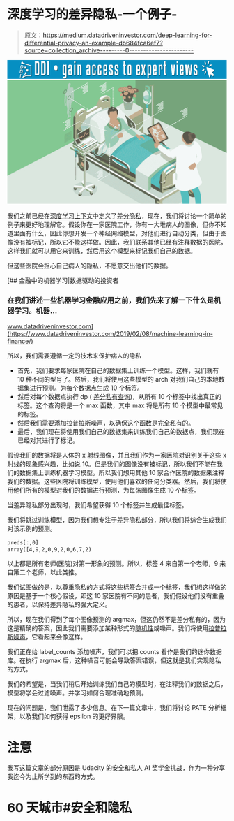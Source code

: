 # 深度学习的差异隐私-一个例子-

> 原文：<https://medium.datadriveninvestor.com/deep-learning-for-differential-privacy-an-example-db684fca6ef7?source=collection_archive---------0----------------------->

[![](img/a72d0b4699f08051a551474681bbf788.png)](http://www.track.datadriveninvestor.com/1B9E)![](img/d40b00f5b62eb5b31c90c85dbf087906.png)

我们之前已经在[深度学习上下文](https://medium.com/secure-and-private-ai-writing-challenge/differential-privacy-for-deep-learning-1eb821941e0f)中定义了[差分隐私](https://medium.com/secure-and-private-ai-writing-challenge/differential-privacy-83860757f8e4)，现在，我们将讨论一个简单的例子来更好地理解它。假设你在一家医院工作，你有一大堆病人的图像，但你不知道里面有什么，因此你想开发一个神经网络模型，对他们进行自动分类，但由于图像没有被标记，所以它不能这样做。因此，我们联系其他已经有注释数据的医院，这样我们就可以用它来训练，然后用这个模型来标记我们自己的数据。

但这些医院会担心自己病人的隐私，不愿意交出他们的数据。

[](https://www.datadriveninvestor.com/2019/02/08/machine-learning-in-finance/) [## 金融中的机器学习|数据驱动的投资者

### 在我们讲述一些机器学习金融应用之前，我们先来了解一下什么是机器学习。机器…

www.datadriveninvestor.com](https://www.datadriveninvestor.com/2019/02/08/machine-learning-in-finance/) 

所以，我们需要遵循一定的技术来保护病人的隐私

*   首先，我们要求每家医院在自己的数据集上训练一个模型。这样，我们就有 10 种不同的型号了。然后，我们将使用这些模型的 arch 对我们自己的本地数据集进行预测。为每个数据点生成 10 个标签。
*   然后对每个数据点执行 dp ( [差分私有查询](https://medium.com/secure-and-private-ai-writing-challenge/towards-evaluating-the-privacy-of-a-function-24b2e705309f))，从所有 10 个标签中找出真正的标签。这个查询将是一个 max 函数，其中 max 将是所有 10 个模型中最常见的标签。
*   然后我们需要添加[拉普拉斯噪声](https://medium.com/secure-and-private-ai-writing-challenge/types-of-differential-privacy-676fd768fd17)，以确保这个函数是完全私有的。
*   最后，我们现在将使用我们自己的数据集来训练我们自己的数据点，我们现在已经对其进行了标记。

假设我们的数据将是人体的 x 射线图像，并且我们作为一家医院对识别关于这些 x 射线的现象感兴趣，比如说 10。但是我们的图像没有被标记，所以我们不能在我们的数据集上训练机器学习模型。所以我们想用其他 10 家合作医院的数据来注释我们的数据。这些医院将训练模型，使用他们喜欢的任何分类器。然后，我们将使用他们所有的模型对我们的数据进行预测，为每张图像生成 10 个标签。

当差异隐私部分出现时，我们希望获得 10 个标签并生成最佳标签。

我们将跳过训练模型，因为我们想专注于差异隐私部分，所以我们将综合生成我们对该示例的预测。

```
preds[:,0]
array([4,9,2,0,9,2,0,6,7,2)
```

以上都是所有老师(医院)对第一形象的预测。所以，标签 4 来自第一个老师，9 来自第二个老师，以此类推。

我们试图做的是，以尊重隐私的方式将这些标签合并成一个标签，我们想这样做的原因是基于一个核心假设，即这 10 家医院有不同的患者，我们假设他们没有重叠的患者，以保持差异隐私的强大定义。

所以，现在我们得到了每个图像预测的 argmax，但这仍然不是差分私有的，因为这是精确的答案，因此我们需要添加某种形式的[随机性](https://medium.com/@aisha.badrawy/formal-definition-of-differential-privacy-db99670937a6)或噪声。我们将使用[拉普拉斯噪声](https://medium.com/@aisha.badrawy/formal-definition-of-differential-privacy-db99670937a6)，它看起来会像这样。

我们正在给 label_counts 添加噪声，我们可以把 counts 看作是我们的迷你数据库。在执行 argmax 后，这种噪音可能会导致答案错误，但这就是我们实现隐私的方式。

我们的希望是，当我们稍后开始训练我们自己的模型时，在注释我们的数据之后，模型将学会过滤噪声。并学习如何合理准确地预测。

现在的问题是，我们泄露了多少信息。在下一篇文章中，我们将讨论 PATE 分析框架，以及我们如何获得 epsilon 的更好界限。

# 注意

我写这篇文章的部分原因是 Udacity 的安全和私人 AI 奖学金挑战，作为一种分享我迄今为止所学到的东西的方式。

# 60 天城市#安全和隐私